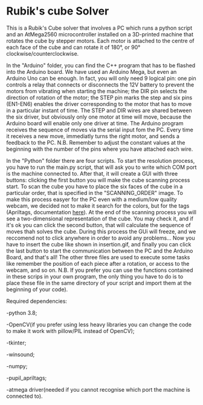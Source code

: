 # Rubik's cube Solver
This is a Rubik's Cube solver that involves a PC which runs a python script and an AtMega2560 microcontroller installed on a 3D-printed machine that rotates the cube by stepper motors. Each motor is attached to the centre of each face of the cube and can rotate it of 180°, or 90° clockwise/counterclockwise. 

In the "Arduino" folder, you can find the C++ program that has to be flashed into the Arduino board. We have used an Arduino Mega, but even an Arduino Uno can be enough. In fact, you will only need 9 logical pin: one pin controls a relay that connects or disconnects the 12V battery to prevent the motors from vibrating when starting the machine; the DIR pin selects the direction of rotation of the motor; the STEP pin marks the step and six pins (EN1-EN6) enables the driver corresponding to the motor that has to move in a particular instant of time. The STEP and DIR wires are shared between the six driver, but obviously only one motor at time will move, because the Arduino board will enable only one driver at time.
The Arduino program receives the sequence of moves via the serial input fom the PC. Every time it receives a new move, immediatly turns the right motor, and sends a feedback to the PC. 
N.B. Remember to adjust the constant values at the beginning with the number of the pins where you have attached each wire.

In the "Python" folder there are four scripts. To start the resolution process, you have to run the main.py script, that will ask you to write which COM port is the machine connected to.
After that, it will create a GUI with three buttons: clicking the first button you will make the cube scanning process start. To scan the cube you have to place the six faces of the cube in a particular order, that is specified in the "SCANNING_ORDER" image.
To make this process easyer for the PC even with a medium/low quality webcam, we decided not to make it search for the colors, but for the tags (Apriltags, documentation [here](https://github.com/AprilRobotics/apriltag)).
At the end of the scanning process you will see a two-dimensional representation of the cube. You may check it, and if it's ok you can click the second button, that will calculate the sequence of moves thah solves the cube. During this process the GUi will freeze, and we reccomend not to click anywhere in order to avoid any problems... Now you have to insert the cube like shown in insertion.gif, and finally you can click the last button to start the communication between the PC and the Arduino Board, and that's all!
The other three files are used to execute some tasks like remember the position of each piece after a rotation, or access to the webcam, and so on.
N.B. If you prefer you can use the functions contained in these scrips in your own program, the only thing you have to do is to place these file in the same directory of your script and import them at the beginning of your code). 


Required dependencies:

  -python 3.8;

  -OpenCV(if you prefer using less heavy libraries you can change the code to make it work with pillow/PIL instead of OpenCV);

  -tkinter;

  -winsound;

  -numpy;

  -pupil_apriltags;

  -atmega driver(needed if you cannot recognise which port the machine is connected to).
